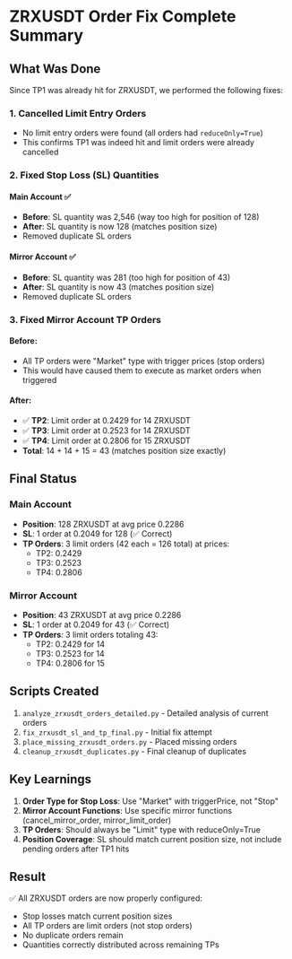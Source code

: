 # ZRXUSDT Order Fix Complete Summary

## What Was Done

Since TP1 was already hit for ZRXUSDT, we performed the following fixes:

### 1. Cancelled Limit Entry Orders
- No limit entry orders were found (all orders had `reduceOnly=True`)
- This confirms TP1 was indeed hit and limit orders were already cancelled

### 2. Fixed Stop Loss (SL) Quantities

#### Main Account ✅
- **Before**: SL quantity was 2,546 (way too high for position of 128)
- **After**: SL quantity is now 128 (matches position size)
- Removed duplicate SL orders

#### Mirror Account ✅
- **Before**: SL quantity was 281 (too high for position of 43)
- **After**: SL quantity is now 43 (matches position size)
- Removed duplicate SL orders

### 3. Fixed Mirror Account TP Orders

#### Before:
- All TP orders were "Market" type with trigger prices (stop orders)
- This would have caused them to execute as market orders when triggered

#### After:
- ✅ **TP2**: Limit order at 0.2429 for 14 ZRXUSDT
- ✅ **TP3**: Limit order at 0.2523 for 14 ZRXUSDT  
- ✅ **TP4**: Limit order at 0.2806 for 15 ZRXUSDT
- **Total**: 14 + 14 + 15 = 43 (matches position size exactly)

## Final Status

### Main Account
- **Position**: 128 ZRXUSDT at avg price 0.2286
- **SL**: 1 order at 0.2049 for 128 (✅ Correct)
- **TP Orders**: 3 limit orders (42 each = 126 total) at prices:
  - TP2: 0.2429
  - TP3: 0.2523
  - TP4: 0.2806

### Mirror Account
- **Position**: 43 ZRXUSDT at avg price 0.2286
- **SL**: 1 order at 0.2049 for 43 (✅ Correct)
- **TP Orders**: 3 limit orders totaling 43:
  - TP2: 0.2429 for 14
  - TP3: 0.2523 for 14
  - TP4: 0.2806 for 15

## Scripts Created

1. `analyze_zrxusdt_orders_detailed.py` - Detailed analysis of current orders
2. `fix_zrxusdt_sl_and_tp_final.py` - Initial fix attempt
3. `place_missing_zrxusdt_orders.py` - Placed missing orders
4. `cleanup_zrxusdt_duplicates.py` - Final cleanup of duplicates

## Key Learnings

1. **Order Type for Stop Loss**: Use "Market" with triggerPrice, not "Stop"
2. **Mirror Account Functions**: Use specific mirror functions (cancel_mirror_order, mirror_limit_order)
3. **TP Orders**: Should always be "Limit" type with reduceOnly=True
4. **Position Coverage**: SL should match current position size, not include pending orders after TP1 hits

## Result

✅ All ZRXUSDT orders are now properly configured:
- Stop losses match current position sizes
- All TP orders are limit orders (not stop orders)
- No duplicate orders remain
- Quantities correctly distributed across remaining TPs